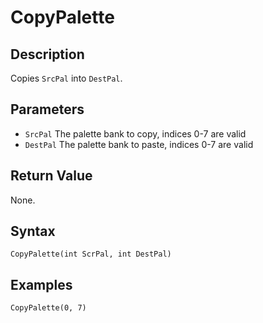 # CopyPalette

## Description
Copies `SrcPal` into `DestPal`.

## Parameters
- `SrcPal`
The palette bank to copy, indices 0-7 are valid
- `DestPal`
The palette bank to paste, indices 0-7 are valid

## Return Value
None.

## Syntax
```
CopyPalette(int ScrPal, int DestPal)
```

## Examples
```
CopyPalette(0, 7)
```